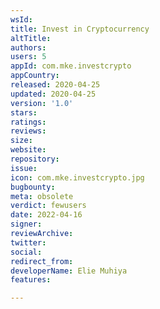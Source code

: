 ```yaml
---
wsId: 
title: Invest in Cryptocurrency
altTitle: 
authors: 
users: 5
appId: com.mke.investcrypto
appCountry: 
released: 2020-04-25
updated: 2020-04-25
version: '1.0'
stars: 
ratings: 
reviews: 
size: 
website: 
repository: 
issue: 
icon: com.mke.investcrypto.jpg
bugbounty: 
meta: obsolete
verdict: fewusers
date: 2022-04-16
signer: 
reviewArchive: 
twitter: 
social: 
redirect_from: 
developerName: Elie Muhiya
features: 

---
```


